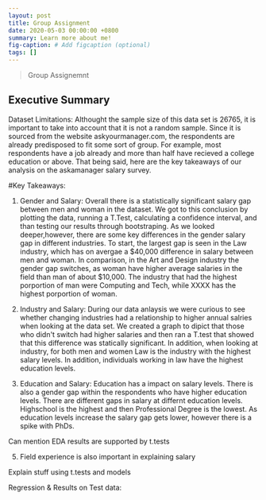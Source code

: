 ```yaml
---
layout: post
title: Group Assignment
date: 2020-05-03 00:00:00 +0800
summary: Learn more about me!
fig-caption: # Add figcaption (optional)
tags: []
---
```


> Group Assignemnt

## Executive Summary

Dataset Limitations:
  Althought the sample size of this data set is	26765, it is important to take into account that it is not a random sample. Since it is sourced from the  website askyourmanager.com, the respondents are already predisposed to fit some sort of group. For example, most respondents have a job already and more than half have recieved a college education or above. That being said, here are the key takeaways of our analysis on the askamanager salary survey.

#Key Takeaways:
  1. Gender and Salary: Overall there is a statistically significant salary gap between men and woman in the dataset. We got to this conclusion by plotting the data, running a T.Test, calculating a confidence interval, and than testing our results through bootstraping. 
  As we looked deeper,however, there are some key differences in the gender salary gap in different industries. To start, the largest gap is seen in the Law industry, which has on avergae a $40,000 difference in salary between men and woman. In comparison, in the Art and Design industry the gender gap switches, as woman have higher average salaries in the field than man of about $10,000. 
  The industry that had the highest porportion of man were Computing and Tech, while XXXX has the highest porportion of woman. 

  3. Industry and Salary: During our data anlaysis we were curious to see whether changing industries had a relationship to higher annual salries when looking at the data set. We created a graph to dipict that those who didn't switch had higher salaries and then ran a T.test that showed that this difference was statically significant. 
  In addition, when looking at industry, for both men and women Law is the industry with the highest salary levels. In addition, individuals working in law have the highest education levels. 
  
  3. Education and Salary: Education has a impact on salary levels. There is also a gender gap within the respondents who have higher education levels. 
There are different gaps in salary at differnt education levels. Highschool is the highest and then Professional Degree is the lowest. As education levels increase the salary gap gets lower, however there is a spike with PhDs.



Can mention EDA results are supported by t.tests


5. Field experience is also important in explaining salary


Explain stuff using t.tests and models


Regression & Results on Test data:


